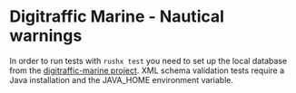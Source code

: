 # Digitraffic Marine - Nautical warnings

In order to run tests with `rushx test` you need to set up the local database from the [digitraffic-marine project](https://github.com/tmfg/digitraffic-marine).
XML schema validation tests require a Java installation and the JAVA_HOME environment variable.
